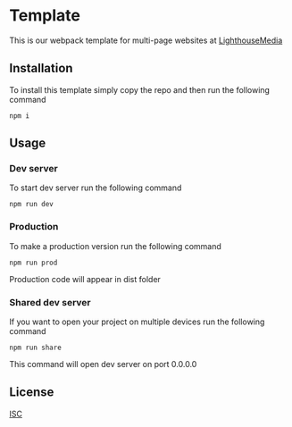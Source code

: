 # Template

This is our webpack template for multi-page websites at [LighthouseMedia](https://lhm.by)

## Installation

To install this template simply copy the repo and then run the following command

```npm
npm i
```

## Usage

### Dev server

To start dev server run the following command

```npm
npm run dev
```

### Production

To make a production version run the following command

```npm
npm run prod
```

Production code will appear in dist folder

### Shared dev server

If you want to open your project on multiple devices run the following command

```npm
npm run share
```

This command will open dev server on port 0.0.0.0

## License
[ISC](https://choosealicense.com/licenses/isc/)